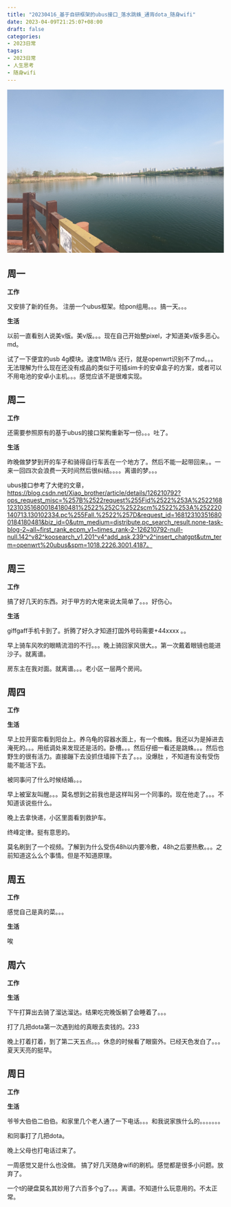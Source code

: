 ```yaml
---
title: "20230416_基于自研框架的ubus接口_落水跳蛛_通宵dota_随身wifi"
date: 2023-04-09T21:25:07+08:00
draft: false
categories:
- 2023日常
tags:
- 2023日常
- 人生思考
- 随身wifi
---
```


![苏州湿地公园-某栈道](https://raw.githubusercontent.com/nianyisi/20220717/main/2023/4/PXL_20230408_071452818.jpg)


## 周一

**工作**

又安排了新的任务。 注册一个ubus框架。给pon组用。。。搞一天。。。

**生活**

以前一直看别人说美v版。美v版。。。现在自己开始整pixel，才知道美v版多恶心。md。

试了一下便宜的usb 4g模块。速度1MB/s 还行，就是openwrt识别不了md。。。
无法理解为什么现在还没有成品的类似于可插sim卡的安卓盒子的方案，或者可以不用电池的安卓小主机。。。感觉应该不是很难实现。



## 周二

**工作**

还需要参照原有的基于ubus的接口架构重新写一份。。。吐了。


**生活**

昨晚做梦梦到开的车子和骑得自行车丢在一个地方了。然后不能一起带回来。。一来一回四次会浪费一天时间然后很纠结。。。。离谱的梦。。。


ubus接口参考了大佬的文章，https://blog.csdn.net/Xiao_brother/article/details/126210792?ops_request_misc=%257B%2522request%255Fid%2522%253A%2522168123103516800184180481%2522%252C%2522scm%2522%253A%252220140713.130102334.pc%255Fall.%2522%257D&request_id=168123103516800184180481&biz_id=0&utm_medium=distribute.pc_search_result.none-task-blog-2~all~first_rank_ecpm_v1~times_rank-2-126210792-null-null.142^v82^koosearch_v1,201^v4^add_ask,239^v2^insert_chatgpt&utm_term=openwrt%20ubus&spm=1018.2226.3001.4187。

## 周三


**工作**

搞了好几天的东西。对于甲方的大佬来说太简单了。。。好伤心。

**生活**

giffgaff手机卡到了。折腾了好久才知道打国外号码需要+44xxxx 。。 

早上骑车风吹的眼睛流泪的不行。。。晚上骑回家风很大。。第一次戴着眼镜也能进沙子。就离谱。

房东主在我对面。就离谱。。。老小区一层两个房间。



## 周四


**工作**



**生活**

早上拉开窗帘看到阳台上。养乌龟的容器水面上，有一个蜘蛛。我还以为是掉进去淹死的。。。用纸调处来发现还是活的。卧槽。。。然后仔细一看还是跳蛛。。。然后也野生的很有活力。直接蹦下去没抓住墙摔下去了。。。没爆肚 ，不知道有没有受伤能不能活下去。



被同事问了什么时候结婚。。。

早上被室友叫醒。。。莫名想到之前我也是这样叫另一个同事的。现在他走了。。。不知道该说些什么。

晚上去拿快递，小区里面看到救护车。

终峰定律。挺有意思的。

莫名刷到了一个视频。了解到为什么受伤48h以内要冷敷，48h之后要热敷。。。之前知道这么么个事情。但是不知道原理。




## 周五


**工作**

感觉自己是真的菜。。。


**生活**

唉




## 周六


**工作**



**生活**

下午打算出去骑了溜达溜达。结果吃完晚饭躺了会睡着了。。。

打了几把dota第一次遇到给的真眼去卖钱的。233

晚上打着打着，到了第二天五点。。。休息的时候看了眼窗外。已经天色发白了。。。夏天天亮的挺早。



## 周日


**工作**



**生活**


爷爷大伯伯二伯伯。和家里几个老人通了一下电话。。。和我说家族什么的。。。。。。。

和同事打了几把dota。

晚上父母也打电话过来了。

一周感觉又是什么也没做。 搞了好几天随身wifi的刷机。感觉都是很多小问题。放弃了。

一个t的硬盘莫名其妙用了六百多个g了。。。离谱。不知道什么玩意用的。不太正常。






